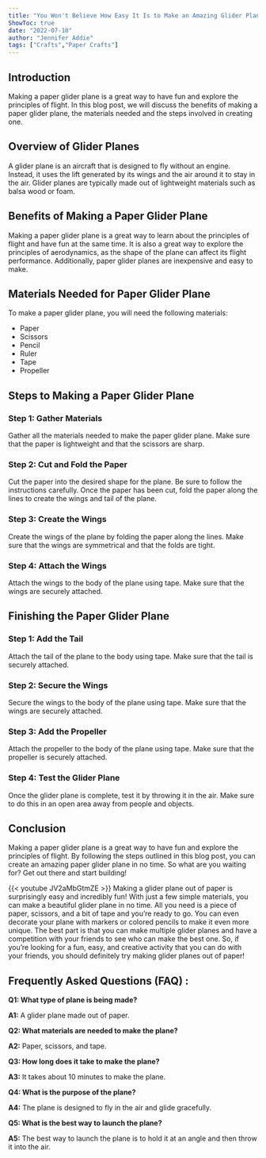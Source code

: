 ```yaml
---
title: "You Won't Believe How Easy It Is to Make an Amazing Glider Plane Out of Paper!"
ShowToc: true 
date: "2022-07-10"
author: "Jennifer Addie" 
tags: ["Crafts","Paper Crafts"]
---
```

## Introduction

Making a paper glider plane is a great way to have fun and explore the principles of flight. In this blog post, we will discuss the benefits of making a paper glider plane, the materials needed and the steps involved in creating one.

## Overview of Glider Planes

A glider plane is an aircraft that is designed to fly without an engine. Instead, it uses the lift generated by its wings and the air around it to stay in the air. Glider planes are typically made out of lightweight materials such as balsa wood or foam.

## Benefits of Making a Paper Glider Plane

Making a paper glider plane is a great way to learn about the principles of flight and have fun at the same time. It is also a great way to explore the principles of aerodynamics, as the shape of the plane can affect its flight performance. Additionally, paper glider planes are inexpensive and easy to make.

## Materials Needed for Paper Glider Plane

To make a paper glider plane, you will need the following materials:

- Paper
- Scissors
- Pencil
- Ruler
- Tape
- Propeller

## Steps to Making a Paper Glider Plane

### Step 1: Gather Materials

Gather all the materials needed to make the paper glider plane. Make sure that the paper is lightweight and that the scissors are sharp.

### Step 2: Cut and Fold the Paper

Cut the paper into the desired shape for the plane. Be sure to follow the instructions carefully. Once the paper has been cut, fold the paper along the lines to create the wings and tail of the plane.

### Step 3: Create the Wings

Create the wings of the plane by folding the paper along the lines. Make sure that the wings are symmetrical and that the folds are tight.

### Step 4: Attach the Wings

Attach the wings to the body of the plane using tape. Make sure that the wings are securely attached.

## Finishing the Paper Glider Plane

### Step 1: Add the Tail

Attach the tail of the plane to the body using tape. Make sure that the tail is securely attached.

### Step 2: Secure the Wings

Secure the wings to the body of the plane using tape. Make sure that the wings are securely attached.

### Step 3: Add the Propeller

Attach the propeller to the body of the plane using tape. Make sure that the propeller is securely attached.

### Step 4: Test the Glider Plane

Once the glider plane is complete, test it by throwing it in the air. Make sure to do this in an open area away from people and objects.

## Conclusion

Making a paper glider plane is a great way to have fun and explore the principles of flight. By following the steps outlined in this blog post, you can create an amazing paper glider plane in no time. So what are you waiting for? Get out there and start building!

{{< youtube JV2aMbGtmZE >}} 
Making a glider plane out of paper is surprisingly easy and incredibly fun! With just a few simple materials, you can make a beautiful glider plane in no time. All you need is a piece of paper, scissors, and a bit of tape and you’re ready to go. You can even decorate your plane with markers or colored pencils to make it even more unique. The best part is that you can make multiple glider planes and have a competition with your friends to see who can make the best one. So, if you’re looking for a fun, easy, and creative activity that you can do with your friends, you should definitely try making glider planes out of paper!

## Frequently Asked Questions (FAQ) :
**Q1: What type of plane is being made?**

**A1:** A glider plane made out of paper.

**Q2: What materials are needed to make the plane?**

**A2:** Paper, scissors, and tape.

**Q3: How long does it take to make the plane?**

**A3:** It takes about 10 minutes to make the plane.

**Q4: What is the purpose of the plane?**

**A4:** The plane is designed to fly in the air and glide gracefully.

**Q5: What is the best way to launch the plane?**

**A5:** The best way to launch the plane is to hold it at an angle and then throw it into the air.





